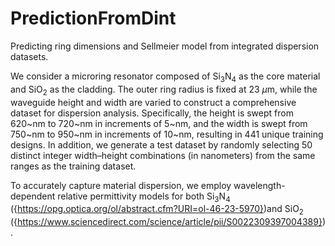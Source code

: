 # PredictionFromDint
Predicting ring dimensions and Sellmeier model from integrated dispersion datasets.


We consider a microring resonator composed of Si<sub>3</sub>N<sub>4</sub> as the core material and SiO<sub>2</sub> as the cladding. The outer ring radius is fixed at $23~\mu$m, while the waveguide height and width are varied to construct a comprehensive dataset for dispersion analysis. Specifically, the height is swept from $620$~nm to $720$~nm in increments of $5$~nm, and the width is swept from $750$~nm to $950$~nm in increments of $10$~nm, resulting in $441$ unique training designs. In addition, we generate a test dataset by randomly selecting $50$ distinct integer width–height combinations (in nanometers) from the same ranges as the training dataset.


To accurately capture material dispersion, we employ wavelength-dependent relative permittivity models for both Si<sub>3</sub>N<sub>4</sub> ({https://opg.optica.org/ol/abstract.cfm?URI=ol-46-23-5970})and SiO<sub>2</sub> ({https://www.sciencedirect.com/science/article/pii/S0022309397004389}).

